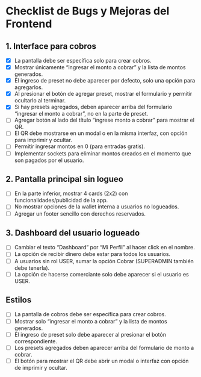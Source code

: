 # Checklist de Bugs y Mejoras del Frontend

## 1. Interface para cobros

- [x] La pantalla debe ser específica solo para crear cobros.
- [x] Mostrar únicamente “ingresar el monto a cobrar” y la lista de montos generados.
- [x] El ingreso de preset no debe aparecer por defecto, solo una opción para agregarlos.
- [x] Al presionar el botón de agregar preset, mostrar el formulario y permitir ocultarlo al terminar.
- [x] Si hay presets agregados, deben aparecer arriba del formulario “ingresar el monto a cobrar”, no en la parte de preset.
- [ ] Agregar botón al lado del título “ingrese monto a cobrar” para mostrar el QR.
- [ ] El QR debe mostrarse en un modal o en la misma interfaz, con opción para imprimir y ocultar.
- [ ] Permitir ingresar montos en 0 (para entradas gratis).
- [ ] Implementar sockets para eliminar montos creados en el momento que son pagados por el usuario.

## 2. Pantalla principal sin logueo

- [ ] En la parte inferior, mostrar 4 cards (2x2) con funcionalidades/publicidad de la app.
- [ ] No mostrar opciones de la wallet interna a usuarios no logueados.
- [ ] Agregar un footer sencillo con derechos reservados.

## 3. Dashboard del usuario logueado

- [ ] Cambiar el texto “Dashboard” por “Mi Perfil” al hacer click en el nombre.
- [ ] La opción de recibir dinero debe estar para todos los usuarios.
- [ ] A usuarios sin rol USER, sumar la opción Cobrar (SUPERADMIN también debe tenerla).
- [ ] La opción de hacerse comerciante solo debe aparecer si el usuario es USER.

## Estilos

- [ ] La pantalla de cobros debe ser específica para crear cobros.
- [ ] Mostrar solo “ingresar el monto a cobrar” y la lista de montos generados.
- [ ] El ingreso de preset solo debe aparecer al presionar el botón correspondiente.
- [ ] Los presets agregados deben aparecer arriba del formulario de monto a cobrar.
- [ ] El botón para mostrar el QR debe abrir un modal o interfaz con opción de imprimir y ocultar.
